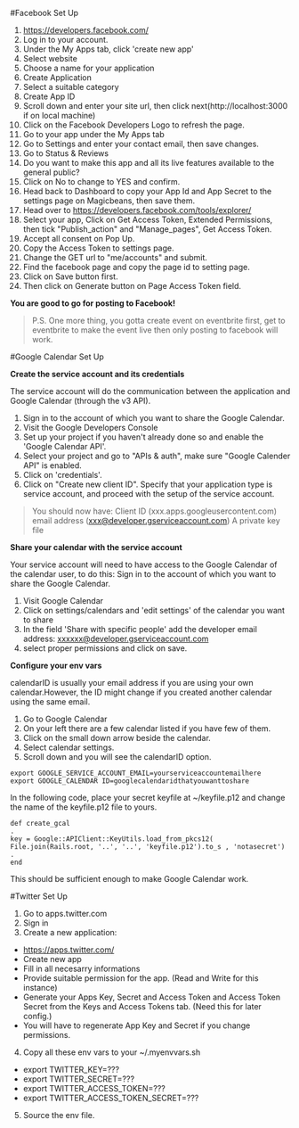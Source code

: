 #Facebook Set Up

1. https://developers.facebook.com/
2. Log in to your account.
3. Under the My Apps tab, click 'create new app'
4. Select website
5. Choose a name for your application
6. Create Application
7. Select a suitable category
8. Create App ID
9. Scroll down and enter your site url, then click next(http://localhost:3000 if on local machine)
10. Click on the Facebook Developers Logo to refresh the page.
11. Go to your app under the My Apps tab
12. Go to Settings and enter your contact email, then save changes.
13. Go to Status & Reviews
14. Do you want to make this app and all its live features available to the general public?
15. Click on No to change to YES and confirm.
16. Head back to Dashboard to copy your App Id and App Secret to the settings page on Magicbeans, then save them.
17. Head over to https://developers.facebook.com/tools/explorer/
18. Select your app, Click on Get Access Token, Extended Permissions, then tick "Publish_action" and "Manage_pages", Get Access Token.
19. Accept all consent on Pop Up.
20. Copy the Access Token to settings page.
21. Change the GET url to "me/accounts" and submit.
22. Find the facebook page and copy the page id to setting page.
23. Click on Save button first.
24. Then click on Generate button on Page Access Token field.

**You are good to go for posting to Facebook!**

> P.S. One more thing, you gotta create event on eventbrite first, get to eventbrite to make the event live then only posting to facebook will work.

#Google Calendar Set Up

**Create the service account and its credentials**

The service account will do the communication between the application and Google Calendar (through the v3 API).

1. Sign in to the account of which you want to share the Google Calendar.
2. Visit the Google Developers Console
3. Set up your project if you haven't already done so and enable the 'Google Calendar API'.
4. Select your project and go to "APIs & auth", make sure "Google Calender API" is enabled.
5. Click on 'credentials'.
6. Click on "Create new client ID". Specify that your application type is service account, and proceed with the setup of the service account.

> You should now have:
> Client ID (xxx.apps.googleusercontent.com)
> email address (xxx@developer.gserviceaccount.com)
> A private key file

**Share your calendar with the service account**

Your service account will need to have access to the Google Calendar of the calendar user, to do this:
Sign in to the account of which you want to share the Google Calendar.

1. Visit Google Calendar
2. Click on settings/calendars and 'edit settings' of the calendar you want to share
3. In the field 'Share with specific people' add the developer email address: xxxxxx@developer.gserviceaccount.com
4. select proper permissions and click on save.

**Configure your env vars**

calendarID is usually your email address if you are using your own calendar.However, the ID might change if you created another calendar using the same email.

1. Go to Google Calendar
2. On your left there are a few calendar listed if you have few of them.
3. Click on the small down arrow beside the calendar.
4. Select calendar settings.
5. Scroll down and you will see the calendarID option.

````
export GOOGLE_SERVICE_ACCOUNT_EMAIL=yourserviceaccountemailhere
export GOOGLE_CALENDAR ID=googlecalendaridthatyouwanttoshare
````
In the following code, place your secret keyfile at ~/keyfile.p12 and change the name of the keyfile.p12 file to yours.

````
def create_gcal
.
key = Google::APIClient::KeyUtils.load_from_pkcs12( File.join(Rails.root, '..', '..', 'keyfile.p12').to_s , 'notasecret')
.
end
````

This should be sufficient enough to make Google Calendar work.

#Twitter Set Up

1. Go to apps.twitter.com
2. Sign in
3. Create a new application:
 * https://apps.twitter.com/
 * Create new app
 * Fill in all necesarry informations
 * Provide suitable permission for the app. (Read and Write for this instance)
 * Generate your Apps Key, Secret and Access Token and Access Token Secret from the Keys and Access Tokens tab. (Need this for later config.)
 * You will have to regenerate App Key and Secret if you change permissions.
4. Copy all these env vars to your ~/.myenvvars.sh
 * export TWITTER_KEY=???
 * export TWITTER_SECRET=???
 * export TWITTER_ACCESS_TOKEN=???
 * export TWITTER_ACCESS_TOKEN_SECRET=???
5. Source the env file.